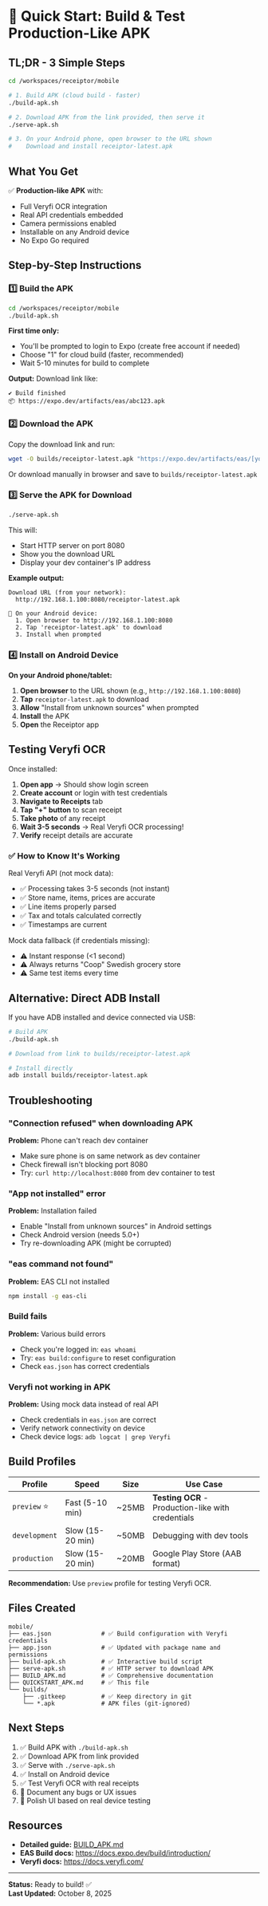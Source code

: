 # 📱 Quick Start: Build & Test Production-Like APK

## TL;DR - 3 Simple Steps

```bash
cd /workspaces/receiptor/mobile

# 1. Build APK (cloud build - faster)
./build-apk.sh

# 2. Download APK from the link provided, then serve it
./serve-apk.sh

# 3. On your Android phone, open browser to the URL shown
#    Download and install receiptor-latest.apk
```

## What You Get

✅ **Production-like APK** with:

- Full Veryfi OCR integration
- Real API credentials embedded
- Camera permissions enabled
- Installable on any Android device
- No Expo Go required

## Step-by-Step Instructions

### 1️⃣ Build the APK

```bash
cd /workspaces/receiptor/mobile
./build-apk.sh
```

**First time only:**

- You'll be prompted to login to Expo (create free account if needed)
- Choose "1" for cloud build (faster, recommended)
- Wait 5-10 minutes for build to complete

**Output:** Download link like:

```
✔ Build finished
📦 https://expo.dev/artifacts/eas/abc123.apk
```

### 2️⃣ Download the APK

Copy the download link and run:

```bash
wget -O builds/receiptor-latest.apk "https://expo.dev/artifacts/eas/[your-build-id].apk"
```

Or download manually in browser and save to `builds/receiptor-latest.apk`

### 3️⃣ Serve the APK for Download

```bash
./serve-apk.sh
```

This will:

- Start HTTP server on port 8080
- Show you the download URL
- Display your dev container's IP address

**Example output:**

```
Download URL (from your network):
  http://192.168.1.100:8080/receiptor-latest.apk

📱 On your Android device:
  1. Open browser to http://192.168.1.100:8080
  2. Tap 'receiptor-latest.apk' to download
  3. Install when prompted
```

### 4️⃣ Install on Android Device

**On your Android phone/tablet:**

1. **Open browser** to the URL shown (e.g., `http://192.168.1.100:8080`)
2. **Tap** `receiptor-latest.apk` to download
3. **Allow** "Install from unknown sources" when prompted
4. **Install** the APK
5. **Open** the Receiptor app

## Testing Veryfi OCR

Once installed:

1. **Open app** → Should show login screen
2. **Create account** or login with test credentials
3. **Navigate to Receipts** tab
4. **Tap "+" button** to scan receipt
5. **Take photo** of any receipt
6. **Wait 3-5 seconds** → Real Veryfi OCR processing!
7. **Verify** receipt details are accurate

### ✅ How to Know It's Working

Real Veryfi API (not mock data):

- ✅ Processing takes 3-5 seconds (not instant)
- ✅ Store name, items, prices are accurate
- ✅ Line items properly parsed
- ✅ Tax and totals calculated correctly
- ✅ Timestamps are current

Mock data fallback (if credentials missing):

- ⚠️ Instant response (<1 second)
- ⚠️ Always returns "Coop" Swedish grocery store
- ⚠️ Same test items every time

## Alternative: Direct ADB Install

If you have ADB installed and device connected via USB:

```bash
# Build APK
./build-apk.sh

# Download from link to builds/receiptor-latest.apk

# Install directly
adb install builds/receiptor-latest.apk
```

## Troubleshooting

### "Connection refused" when downloading APK

**Problem:** Phone can't reach dev container

- Make sure phone is on same network as dev container
- Check firewall isn't blocking port 8080
- Try: `curl http://localhost:8080` from dev container to test

### "App not installed" error

**Problem:** Installation failed

- Enable "Install from unknown sources" in Android settings
- Check Android version (needs 5.0+)
- Try re-downloading APK (might be corrupted)

### "eas command not found"

**Problem:** EAS CLI not installed

```bash
npm install -g eas-cli
```

### Build fails

**Problem:** Various build errors

- Check you're logged in: `eas whoami`
- Try: `eas build:configure` to reset configuration
- Check `eas.json` has correct credentials

### Veryfi not working in APK

**Problem:** Using mock data instead of real API

- Check credentials in `eas.json` are correct
- Verify network connectivity on device
- Check device logs: `adb logcat | grep Veryfi`

## Build Profiles

| Profile       | Speed            | Size  | Use Case                                           |
| ------------- | ---------------- | ----- | -------------------------------------------------- |
| `preview` ⭐  | Fast (5-10 min)  | ~25MB | **Testing OCR** - Production-like with credentials |
| `development` | Slow (15-20 min) | ~50MB | Debugging with dev tools                           |
| `production`  | Slow (15-20 min) | ~20MB | Google Play Store (AAB format)                     |

**Recommendation:** Use `preview` profile for testing Veryfi OCR.

## Files Created

```
mobile/
├── eas.json              # ✅ Build configuration with Veryfi credentials
├── app.json              # ✅ Updated with package name and permissions
├── build-apk.sh          # ✅ Interactive build script
├── serve-apk.sh          # ✅ HTTP server to download APK
├── BUILD_APK.md          # ✅ Comprehensive documentation
├── QUICKSTART_APK.md     # ✅ This file
└── builds/
    ├── .gitkeep          # ✅ Keep directory in git
    └── *.apk             # APK files (git-ignored)
```

## Next Steps

1. ✅ Build APK with `./build-apk.sh`
2. ✅ Download APK from link provided
3. ✅ Serve with `./serve-apk.sh`
4. ✅ Install on Android device
5. ✅ Test Veryfi OCR with real receipts
6. 📝 Document any bugs or UX issues
7. 🎨 Polish UI based on real device testing

## Resources

- **Detailed guide:** [BUILD_APK.md](./BUILD_APK.md)
- **EAS Build docs:** https://docs.expo.dev/build/introduction/
- **Veryfi docs:** https://docs.veryfi.com/

---

**Status:** Ready to build! ✅  
**Last Updated:** October 8, 2025

